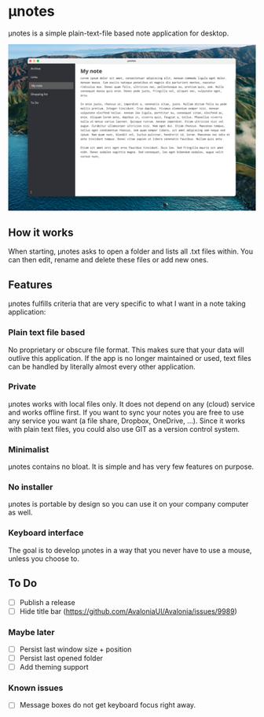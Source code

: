 # µnotes
µnotes is a simple plain-text-file based note application for desktop.

![Screenshot](./screenshot.png "Optional title")


## How it works
When starting, µnotes asks to open a folder and lists all .txt files within. You can then edit, rename and delete these files or add new ones.

## Features
µnotes fulfills criteria that are very specific to what I want in a note taking application:

### Plain text file based
No proprietary or obscure file format. This makes sure that your data will outlive this application. If the app is no longer maintained or used, text files can be handled by literally almost every other application.

### Private
µnotes works with local files only. It does not depend on any (cloud) service and works offline first. If you want to sync your notes you are free to use any service you want (a file share, Dropbox, OneDrive, ...). Since it works with plain text files, you could also use GIT as a version control system.

### Minimalist
µnotes contains no bloat. It is simple and has very few features on purpose.

### No installer
µnotes is portable by design so you can use it on your company computer as well.

### Keyboard interface
The goal is to develop µnotes in a way that you never have to use a mouse, unless you choose to.


## To Do
- [ ] Publish a release
- [ ] Hide title bar (https://github.com/AvaloniaUI/Avalonia/issues/9989)

### Maybe later
- [ ] Persist last window size + position
- [ ] Persist last opened folder
- [ ] Add theming support

### Known issues
- [ ] Message boxes do not get keyboard focus right away.



